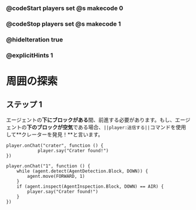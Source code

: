 ### @codeStart players set @s makecode 0
### @codeStop players set @s makecode 1

### @hideIteration true 
### @explicitHints 1


# 周囲の探索

## ステップ 1
エージェントの**下にブロックがある**間、前進する必要があります。もし、エージェントの**下のブロックが空気**である場合、``||player:送信する||``コマンドを使用して**クレーターを発見！**と言います。 



```template
player.onChat("crater", function () {
            player.say("Crater found!")
})
```
```ghost
player.onChat("1", function () {
    while (agent.detect(AgentDetection.Block, DOWN)) {
        agent.move(FORWARD, 1)
    }
    if (agent.inspect(AgentInspection.Block, DOWN) == AIR) {
        player.say("Crater found!")
    }
})
```